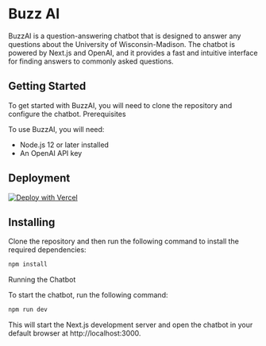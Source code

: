 # Buzz AI

BuzzAI is a question-answering chatbot that is designed to answer any questions about the University of Wisconsin-Madison. The chatbot is powered by Next.js and OpenAI, and it provides a fast and intuitive interface for finding answers to commonly asked questions.

## Getting Started

To get started with BuzzAI, you will need to clone the repository and configure the chatbot.
Prerequisites

To use BuzzAI, you will need:

- Node.js 12 or later installed
- An OpenAI API key

## Deployment

[![Deploy with Vercel](https://vercel.com/button)](https://vercel.com/new/clone?repository-url=https%3A%2F%2Fgithub.com%2Fhxu296%2Fgt-chat)

## Installing

Clone the repository and then run the following command to install the required dependencies:

```bash
npm install
```

Running the Chatbot

To start the chatbot, run the following command:

```bash
npm run dev
```

This will start the Next.js development server and open the chatbot in your default browser at http://localhost:3000.
